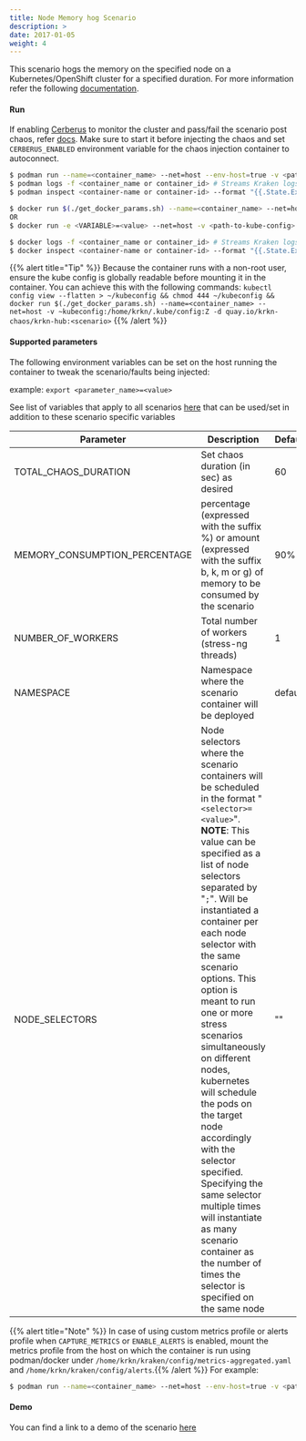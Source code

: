 ```yaml
---
title: Node Memory hog Scenario
description: >
date: 2017-01-05
weight: 4
---
```

This scenario hogs the memory on the specified node on a Kubernetes/OpenShift cluster for a specified duration. For more information refer the following [documentation](https://github.com/krkn-chaos/krkn/blob/main/docs/arcaflow_scenarios/memory_hog.md).

#### Run

If enabling [Cerberus](https://github.com/krkn-chaos/krkn#kraken-scenario-passfail-criteria-and-report) to monitor the cluster and pass/fail the scenario post chaos, refer [docs](https://github.com/redhat-chaos/krkn-hub/tree/main/docs/cerberus.md). Make sure to start it before injecting the chaos and set `CERBERUS_ENABLED` environment variable for the chaos injection container to autoconnect.

```bash
$ podman run --name=<container_name> --net=host --env-host=true -v <path-to-kube-config>:/home/krkn/.kube/config:Z -d quay.io/krkn-chaos/krkn-hub:node-memory-hog
$ podman logs -f <container_name or container_id> # Streams Kraken logs
$ podman inspect <container-name or container-id> --format "{{.State.ExitCode}}" # Outputs exit code which can considered as pass/fail for the scenario
```

```bash
$ docker run $(./get_docker_params.sh) --name=<container_name> --net=host -v <path-to-kube-config>:/home/krkn/.kube/config:Z -d quay.io/krkn-chaos/krkn-hub:node-memory-hog
OR 
$ docker run -e <VARIABLE>=<value> --net=host -v <path-to-kube-config>:/home/krkn/.kube/config:Z -d quay.io/krkn-chaos/krkn-hub:node-memory-hog

$ docker logs -f <container_name or container_id> # Streams Kraken logs
$ docker inspect <container-name or container-id> --format "{{.State.ExitCode}}" # Outputs exit code which can considered as pass/fail for the scenario
```

{{% alert title="Tip" %}} Because the container runs with a non-root user, ensure the kube config is globally readable before mounting it in the container. You can achieve this with the following commands:
```kubectl config view --flatten > ~/kubeconfig && chmod 444 ~/kubeconfig && docker run $(./get_docker_params.sh) --name=<container_name> --net=host -v ~kubeconfig:/home/krkn/.kube/config:Z -d quay.io/krkn-chaos/krkn-hub:<scenario>``` {{% /alert %}}
#### Supported parameters

The following environment variables can be set on the host running the container to tweak the scenario/faults being injected:

example:
`export <parameter_name>=<value>`

See list of variables that apply to all scenarios [here](https://github.com/krkn-chaos/krkn-hub/blob/main/docs/all_scenarios_env.md) that can be used/set in addition to these scenario specific variables

Parameter               | Description                                                           | Default
----------------------- | -----------------------------------------------------------------     | ------------------------------------ |
TOTAL_CHAOS_DURATION    | Set chaos duration (in sec) as desired                                | 60                                  |
MEMORY_CONSUMPTION_PERCENTAGE | percentage  (expressed with the suffix %) or amount (expressed with the suffix b, k, m or g) of memory to be consumed by the scenario | 90% |
NUMBER_OF_WORKERS       | Total number of workers (stress-ng threads)   | 1    |
NAMESPACE | Namespace where the scenario container will be deployed | default |
NODE_SELECTORS | Node selectors where the scenario containers will be scheduled in the format "`<selector>=<value>`". __NOTE__: This value can be specified as a list of node selectors separated by "`;`". Will be instantiated a container per each node selector with the same scenario options. This option is meant to run one or more stress scenarios simultaneously on different nodes, kubernetes will schedule the pods on the target node accordingly with the selector specified. Specifying the same selector multiple times will  instantiate as many scenario container as the number of times the selector is specified on the same node| "" |                              


{{% alert title="Note" %}} In case of using custom metrics profile or alerts profile when `CAPTURE_METRICS` or `ENABLE_ALERTS` is enabled, mount the metrics profile from the host on which the container is run using podman/docker under `/home/krkn/kraken/config/metrics-aggregated.yaml` and `/home/krkn/kraken/config/alerts`.{{% /alert %}}
 For example:
```bash
$ podman run --name=<container_name> --net=host --env-host=true -v <path-to-custom-metrics-profile>:/home/krkn/kraken/config/metrics-aggregated.yaml -v <path-to-custom-alerts-profile>:/home/krkn/kraken/config/alerts -v <path-to-kube-config>:/home/krkn/.kube/config:Z -d quay.io/krkn-chaos/krkn-hub:node-memory-hog
```

#### Demo
You can find a link to a demo of the scenario [here](https://asciinema.org/a/452742?speed=3&theme=solarized-dark)

